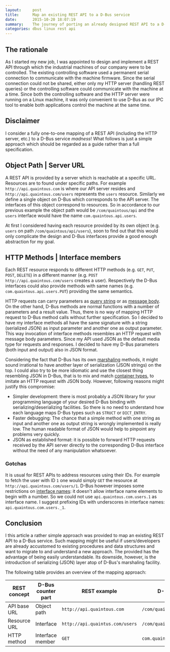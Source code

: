 ```yaml
---
layout:     post
title:      Map an existing REST API to a D-Bus service
date:       2015-10-20 18:07:19
summary:    The journey of porting an already designed REST API to a D-Bus service while trying to stay loyal to the original design.
categories: dbus linux rest api
---
```


## The rationale
As I started my new job, I was appointed to design and implement a REST API through which the industrial machines of our company were to be controlled. The existing controlling software used a permanent serial connection to communicate with the machine firmware. Since the serial connection could not be shared, either only my HTTP server (handling REST queries) or the controlling software could communicate with the machine at a time. Since both the controlling software and the HTTP server were running on a Linux machine, it was only convenient to use D-Bus as our IPC tool to enable both applications control the machine at the same time.

## Disclaimer
I consider a fully one-to-one mapping of a REST API (including the HTTP server, etc.) to a D-Bus service *madness*! What follows is just a simple approach which should be regarded as a guide rather than a full specification.

## Object Path | Server URL
A REST API is provided by a server which is reachable at a specific URL. Resources are to found under specific paths. For example `http://api.quaintous.com` is where our API server resides and `http://api.quaintous.com/users` represents the `users` resource. Similarly we define a single object on D-Bus which corresponds to the API server. The interfaces of this object correspond to resources. So in accordance to our previous example the object path would be `/com/quaintous/api` and the `users` interface would have the name `com.quaintous.api.users`.

At first I considered having each resource provided by its own object (e.g. `users` on path `/com/quaintous/api/users`), soon to find out that this would only complicate the design and D-Bus interfaces provide a good enough abstraction for my goal.

## HTTP Methods | Interface members
Each REST resource responds to different HTTP methods (e.g. `GET`, `PUT`, `POST`, `DELETE`) in a different manner (e.g. `POST http://api.quaintous.com/users` creates a user). Respectively the D-Bus interfaces could also provide methods with same names (e.g. `com.quaintous.api.users.PUT`) providing the same semantics.

HTTP requests can carry parameters as [query string](https://en.wikipedia.org/wiki/Query_string) or as [message body](https://en.wikipedia.org/wiki/HTTP_message_body). On the other hand, D-Bus methods are normal functions with a number of parameters and a result value. Thus, there is no way of mapping HTTP request to D-Bus method calls without further specification. So I decided to have my interface methods all have the same signature with a string (serialized JSON) as input parameter and another one as output parameter. This way invocation of interface methods resembles an HTTP request with message body parameters. Since my API used JSON as the default media type for requests and responses. I decided to have my D-Bus parameters (both input and output) also in JSON format.

 Considering the fact that D-Bus has its own [marshaling](http://dbus.freedesktop.org/doc/dbus-specification.html#message-protocol-marshaling) methods, it might sound irrational to have another layer of serialization (JSON strings) on the top. I could also try to be more idiomatic and use the closest thing resembling JSON in D-Bus, that is to mix and match [container types](http://dbus.freedesktop.org/doc/dbus-specification.html#container-types), to imitate an HTTP request with JSON body. However, following reasons might justify this compromise:

 * Simpler development: there is most probably a JSON library for your programming language of your desired D-Bus binding with serializing/deserializing facilities. So there is no need to understand how each language maps D-Bus types such as `STRUCT` or `DICT_ENTRY`.
 * Faster debugging: The chance that a simple method with one string as input and another one as output string is wrongly implemented is really low. The human readable format of JSON would help to pinpoint any problems very quickly.
 * JSON as established format: it is possible to forward HTTP requests received by the API server directly to the corresponding D-Bus interface without the need of any manipulation whatsoever.

### Gotchas
It is usual for REST APIs to address resources using their IDs. For example to fetch the user with ID `1` one would simply `GET` the resource at `http://api.quaintous.com/users/1`. D-Bus however imposes some restrictions on [interface names](http://dbus.freedesktop.org/doc/dbus-specification.html#message-protocol-names): it doesn't allow interface name elements to begin with a number. So we could not use `api.quaintous.com.users.1` as interface name. I suggest prefixing IDs with underscores in interface names: `api.quaintous.com.users._1`.

## Conclusion
I this article a rather simple approach was provided to map an existing REST API to a D-Bus service. Such mapping might be useful if users/developers are already accustomed to existing procedures and data structures and want to migrate to and understand a new approach. The provided has the advantage of being easily understandable. Its downside, however, is the introduction of serializing (JSON) layer atop of D-Bus's marshaling facility.

The following table provides an overview of the mapping approach:

| REST concept | D-Bus counter part | REST example | D-Bus Example |
|--------------|--------------------|--------------|---------------|
| API base URL | Object path | `http://api.quaintous.com` | `/com/quaintous/api` |
| Resource URL | Interface | `http://api.quaintus.com/users` | `/com/quaintous/api/users` |
| HTTP method | Interface member | `GET` | `com.quaintous.api.users.GET` |
